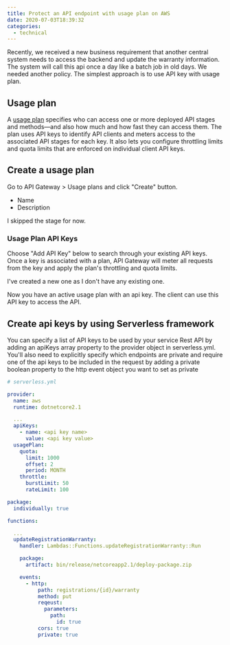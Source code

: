 ```yaml
---
title: Protect an API endpoint with usage plan on AWS
date: 2020-07-03T18:39:32
categories:
  - technical
---
```



Recently, we received a new business requirement that another central system needs to access the backend and update the warranty information. The system will call this api once a day like a batch job in old days. We needed another policy. The simplest approach is to use API key with usage plan. 

## Usage plan

A [usage plan](https://docs.aws.amazon.com/apigateway/latest/developerguide/api-gateway-api-usage-plans.html) specifies who can access one or more deployed API stages and methods—and also how much and how fast they can access them. The plan uses API keys to identify API clients and meters access to the associated API stages for each key. It also lets you configure throttling limits and quota limits that are enforced on individual client API keys.

## Create a usage plan

Go to API Gateway &gt; Usage plans and click "Create" button.

* Name
* Description

I skipped the stage for now. 

### Usage Plan API Keys

Choose "Add API Key" below to search through your existing API keys. Once a key is associated with a plan, API Gateway will meter all requests from the key and apply the plan's throttling and quota limits.

I've created a new one as I don't have any existing one. 

Now you have an active usage plan with an api key. The client can use this API key to access the API.

## Create api keys by using Serverless framework

You can specify a list of API keys to be used by your service Rest API by adding an apiKeys array property to the provider object in serverless.yml. You'll also need to explicitly specify which endpoints are private and require one of the api keys to be included in the request by adding a private boolean property to the http event object you want to set as private

```yaml
# serverless.yml

provider:
  name: aws
  runtime: dotnetcore2.1

  ...
  apiKeys:
    - name: <api key name>
      value: <api key value>
  usagePlan:
    quota:
      limit: 1000
      offset: 2
      period: MONTH
    throttle:
      burstLimit: 50
      rateLimit: 100

package:
  individually: true

functions:

  ...
  updateRegistrationWarranty:
    handler: Lambdas::Functions.updateRegistrationWarranty::Run

    package:
      artifact: bin/release/netcoreapp2.1/deploy-package.zip

    events:
      - http:
          path: registrations/{id}/warranty
          method: put
          reqeust:
            parameters:
              path:
                id: true
          cors: true
          private: true

```

